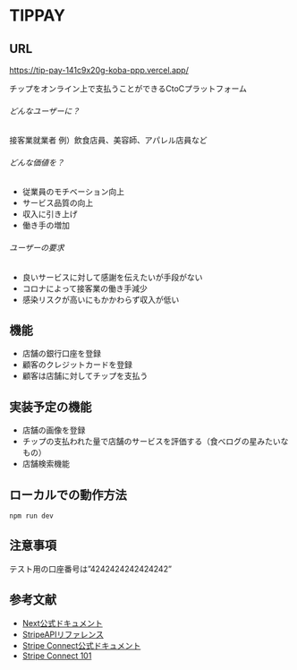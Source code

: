# TIPPAY

## URL
https://tip-pay-141c9x20g-koba-ppp.vercel.app/

チップをオンライン上で支払うことができるCtoCプラットフォーム
###### どんなユーザーに？
接客業就業者
例）飲食店員、美容師、アパレル店員など
###### どんな価値を？ 
* 従業員のモチベーション向上
* サービス品質の向上
* 収入に引き上げ
* 働き手の増加
###### ユーザーの要求
* 良いサービスに対して感謝を伝えたいが手段がない
* コロナによって接客業の働き手減少
* 感染リスクが高いにもかかわらず収入が低い


## 機能
* 店舗の銀行口座を登録
* 顧客のクレジットカードを登録
* 顧客は店舗に対してチップを支払う

## 実装予定の機能
* 店舗の画像を登録
* チップの支払われた量で店舗のサービスを評価する（食べログの星みたいなもの）
* 店舗検索機能

## ローカルでの動作方法
`
npm run dev
`

## 注意事項

テスト用の口座番号は”4242424242424242”

## 参考文献

* [Next公式ドキュメント](https://nextjs.org/docs/getting-started)
* [StripeAPIリファレンス](https://stripe.com/docs/api)
* [Stripe Connect公式ドキュメント](https://stripe.com/docs/connect)
* [Stripe Connect 101](https://qiita.com/y_toku/items/7bfa42793801dfc5415d)
